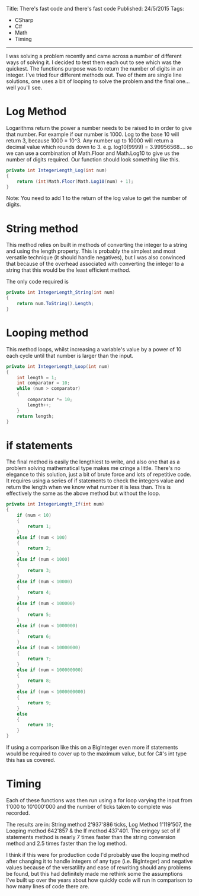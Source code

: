Title: There's fast code and there's fast code
Published: 24/5/2015
Tags:
- CSharp
- C#
- Math
- Timing
---
I was solving a problem recently and came across a number of different ways of solving it. I decided to test them each out to see which was the quickest. The functions purpose was to return the number of digits in an integer. I've tried four different methods out. Two of them are single line solutions, one uses a bit of looping to solve the problem and the final one... well you'll see.

# Log Method

Logarithms return the power a number needs to be raised to in order to give that number. For example if our number is 1000. Log to the base 10 will return 3, because 1000 = 10^3. Any number up to 10000 will return a decimal value which rounds down to 3. e.g. log10(9999) = 3.99956568.... so we can use a combination of Math.Floor and Math.Log10 to give us the number of digits required. Our function should look something like this.

```csharp
private int IntegerLength_Log(int num)
{
    return (int)Math.Floor(Math.Log10(num) + 1);
}
```
Note: You need to add 1 to the return of the log value to get the number of digits.

# String method

This method relies on built in methods of converting the integer to a string and using the length property. This is probably the simplest and most versatile technique (it should handle negatives), but I was also convinced that because of the overhead associated with converting the integer to a string that this would be the least efficient method.

The only code required is

```csharp
private int IntegerLength_String(int num)
{
    return num.ToString().Length;
}
```

# Looping method

This method loops, whilst increasing a variable's value by a power of 10 each cycle until that number is larger than the input.

```csharp
private int IntegerLength_Loop(int num)
{
    int length = 1;
    int comparator = 10;
    while (num > comparator) 
    {
        comparator *= 10;
        length++;
    }
    return length;
}
```

# if statements

The final method is easily the lengthiest to write, and also one that as a problem solving mathematical type makes me cringe a little. There's no elegance to this solution, just a bit of brute force and lots of repetitive code. It requires using a series of if statements to check the integers value and return the length when we know what number it is less than. This is effectively the same as the above method but without the loop.

```csharp
private int IntegerLength_If(int num)
{
    if (num < 10)
    {
        return 1;
    }
    else if (num < 100)
    {
        return 2;
    }
    else if (num < 1000)
    {
        return 3;
    }
    else if (num < 10000)
    {
        return 4;
    }
    else if (num < 100000)
    {
        return 5;
    }
    else if (num < 1000000)
    {
        return 6;
    }
    else if (num < 10000000)
    {
        return 7;
    }
    else if (num < 100000000)
    {
        return 8;
    }
    else if (num < 1000000000)
    {
        return 9;
    }
    else
    {
        return 10;
    }
}
```

If using a comparison like this on a BigInteger even more if statements would be required to cover up to the maximum value, but for C#'s int type this has us covered.

# Timing

Each of these functions was then run using a for loop varying the input from 1'000 to 10'000'000 and the number of ticks taken to complete was recorded.

The results are in: String method 2'937'886 ticks, Log Method 1'119'507, the Looping method 642'857 & the If method 437'401. The cringey set of if statements method is nearly 7 times faster than the string conversion method and 2.5 times faster than the log method.

I think if this were for production code I'd probably use the looping method after changing it to handle integers of any type (i.e. BigInteger) and negative values because of the versatility and ease of rewriting should any problems be found, but this had definitely made me rethink some the assumptions I've built up over the years about how quickly code will run in comparison to how many lines of code there are.